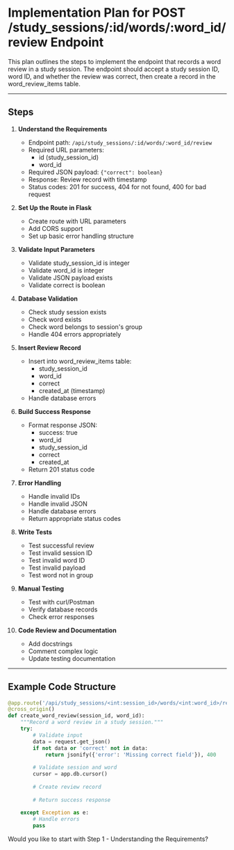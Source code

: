 # Implementation Plan for POST /study_sessions/:id/words/:word_id/review Endpoint

This plan outlines the steps to implement the endpoint that records a word review in a study session. The endpoint should accept a study session ID, word ID, and whether the review was correct, then create a record in the word_review_items table.

---

## Steps

1. **Understand the Requirements**
   - Endpoint path: `/api/study_sessions/:id/words/:word_id/review`
   - Required URL parameters:
     - id (study_session_id)
     - word_id
   - Required JSON payload: `{"correct": boolean}`
   - Response: Review record with timestamp
   - Status codes: 201 for success, 404 for not found, 400 for bad request

2. **Set Up the Route in Flask**
   - Create route with URL parameters
   - Add CORS support
   - Set up basic error handling structure

3. **Validate Input Parameters**
   - Validate study_session_id is integer
   - Validate word_id is integer
   - Validate JSON payload exists
   - Validate correct is boolean

4. **Database Validation**
   - Check study session exists
   - Check word exists
   - Check word belongs to session's group
   - Handle 404 errors appropriately

5. **Insert Review Record**
   - Insert into word_review_items table:
     - study_session_id
     - word_id
     - correct
     - created_at (timestamp)
   - Handle database errors

6. **Build Success Response**
   - Format response JSON:
     - success: true
     - word_id
     - study_session_id
     - correct
     - created_at
   - Return 201 status code

7. **Error Handling**
   - Handle invalid IDs
   - Handle invalid JSON
   - Handle database errors
   - Return appropriate status codes

8. **Write Tests**
   - Test successful review
   - Test invalid session ID
   - Test invalid word ID
   - Test invalid payload
   - Test word not in group

9. **Manual Testing**
   - Test with curl/Postman
   - Verify database records
   - Check error responses

10. **Code Review and Documentation**
    - Add docstrings
    - Comment complex logic
    - Update testing documentation

---

## Example Code Structure

```python
@app.route('/api/study_sessions/<int:session_id>/words/<int:word_id>/review', methods=['POST'])
@cross_origin()
def create_word_review(session_id, word_id):
    """Record a word review in a study session."""
    try:
        # Validate input
        data = request.get_json()
        if not data or 'correct' not in data:
            return jsonify({'error': 'Missing correct field'}), 400
            
        # Validate session and word
        cursor = app.db.cursor()
        
        # Create review record
        
        # Return success response
        
    except Exception as e:
        # Handle errors
        pass
```

Would you like to start with Step 1 - Understanding the Requirements? 